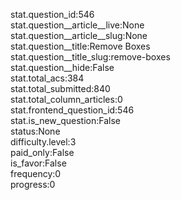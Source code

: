 stat.question_id:546  
stat.question__article__live:None  
stat.question__article__slug:None  
stat.question__title:Remove Boxes  
stat.question__title_slug:remove-boxes  
stat.question__hide:False  
stat.total_acs:384  
stat.total_submitted:840  
stat.total_column_articles:0  
stat.frontend_question_id:546  
stat.is_new_question:False  
status:None  
difficulty.level:3  
paid_only:False  
is_favor:False  
frequency:0  
progress:0  
